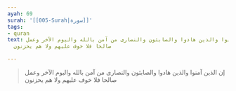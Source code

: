 ```yaml
---
ayah: 69
surah: '[[005-Surah|سورة]]'
tags:
- quran
text: إن الذين آمنوا والذين هادوا والصابئون والنصارى من آمن بالله واليوم الآخر وعمل
  صالحا فلا خوف عليهم ولا هم يحزنون

---
```

> إن الذين آمنوا والذين هادوا والصابئون والنصارى من آمن بالله واليوم الآخر وعمل صالحا فلا خوف عليهم ولا هم يحزنون
